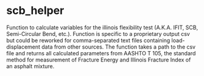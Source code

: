 # scb_helper
Function to calculate variables for the illinois flexibility test (A.K.A. IFIT, SCB, Semi-Circular Bend, etc.). Function is specific to a proprietary output csv but could be reworked for comma-separated text files containing load-displacement data from other sources.
The function takes a path to the csv file and returns all calculated parameters from AASHTO T 105, the standard method for measurement of Fracture Energy and Illinois Fracture Index of an asphalt mixture.
